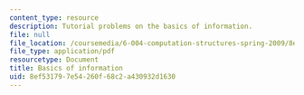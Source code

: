 ```yaml
---
content_type: resource
description: Tutorial problems on the basics of information.
file: null
file_location: /coursemedia/6-004-computation-structures-spring-2009/8ef531797e54260f68c2a430932d1630_MIT6_004s09_tutor01.pdf
file_type: application/pdf
resourcetype: Document
title: Basics of information
uid: 8ef53179-7e54-260f-68c2-a430932d1630
---
```

